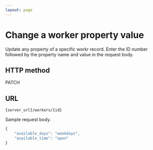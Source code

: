 ```yaml
---
layout: page
---
```


# Change a worker property value

Update any property of a specific workr record. Enter the ID number followed by the property name and value in the request body.

## HTTP method

PATCH

## URL

```shell
{server_url}/workers/{id}
```

Sample request body.

```js
{
    "available_days": "weekdays",
    "available_time": "open"
}
```
